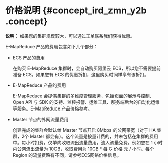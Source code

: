 # 价格说明 {#concept_ird_zmn_y2b .concept}

**说明：** 如果您的集群规模较大，可以通过工单联系我们获得优惠。

E-MapReduce 产品的费用包含如下几个部分：

-   ECS 产品的费用

    在购买 E-MapReduce 集群时，会自动购买阿里云 ECS，所以您不需要提前准备 ECS。如果您有 ECS 的优惠折扣，这里购买时同样享有该折扣。

-   E-MapReduce 产品的费用

    E-MapReduce 会提供集群的多维度管理服务，包括页面的展示与控制、Open API 与 SDK 的支持、监控报警、运维工具、服务端后台的自动化运维等服务。[E-MapReduce 产品价格参考](intl.zh-CN/产品定价/产品定价.md#)。

-   Master 节点的外网流量费用

    创建完成的集群会默认给 Master 节点开启 8Mbps 的公网带宽（对于 HA 集群，2个 Master 都会有）。这个流量是按量计费的，并未包括在集群的费用中。每小时扣费，仅单向收取流出流量费用，流入流量免费。例如您在 1 小时内公网流出流量为 10GB，收取费用为 10GB \* 每 G 价格 元 / 小时。每个 Region 的流量费略有不同，请参考ECS网络价格信息。


